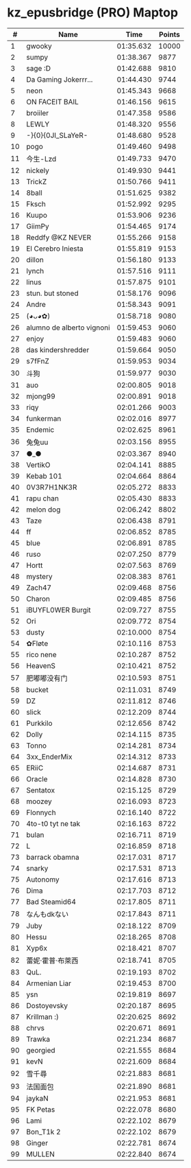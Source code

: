 # kz_epusbridge (PRO) Maptop

|  # | Name | Time | Points |
|-------------- | -------------- | -------------- | -------------- | 
| 1 | gwooky | 01:35.632 | 10000 | 
| 2 | sumpy | 01:38.367 | 9877 | 
| 3 | sage :D | 01:42.688 | 9810 | 
| 4 | Da Gaming Jokerrr... | 01:44.430 | 9744 | 
| 5 | neon | 01:45.343 | 9668 | 
| 6 | ON FACEIT BAIL | 01:46.156 | 9615 | 
| 7 | broiiler | 01:47.358 | 9586 | 
| 8 | LEWLY | 01:48.320 | 9556 | 
| 9 | -}{0}{0JI_SLaYeR- | 01:48.680 | 9528 | 
| 10 | pogo | 01:49.460 | 9498 | 
| 11 | 今生-Lzd | 01:49.733 | 9470 | 
| 12 | nickely | 01:49.930 | 9441 | 
| 13 | TrickZ | 01:50.766 | 9411 | 
| 14 | 8ball | 01:51.625 | 9382 | 
| 15 | Fksch | 01:52.992 | 9295 | 
| 16 | Kuupo | 01:53.906 | 9236 | 
| 17 | GiimPy | 01:54.465 | 9174 | 
| 18 | Reddfy @KZ NEVER | 01:55.266 | 9158 | 
| 19 | El Cerebro Iniesta | 01:55.819 | 9153 | 
| 20 | dillon | 01:56.180 | 9133 | 
| 21 | lynch | 01:57.516 | 9111 | 
| 22 | linus | 01:57.875 | 9101 | 
| 23 | stun. but stoned | 01:58.176 | 9096 | 
| 24 | Andre | 01:58.343 | 9091 | 
| 25 | (◕ᴗ◕✿) | 01:58.718 | 9080 | 
| 26 | alumno de alberto vignoni | 01:59.453 | 9060 | 
| 27 | enjoy | 01:59.483 | 9060 | 
| 28 | das kindershredder | 01:59.664 | 9050 | 
| 29 | s7fFnZ | 01:59.953 | 9034 | 
| 30 | 斗狗 | 01:59.977 | 9030 | 
| 31 | auo | 02:00.805 | 9018 | 
| 32 | mjong99 | 02:00.891 | 9018 | 
| 33 | riqy | 02:01.266 | 9003 | 
| 34 | funkerman | 02:02.016 | 8977 | 
| 35 | Endemic | 02:02.625 | 8961 | 
| 36 | 兔兔uu | 02:03.156 | 8955 | 
| 37 | ●_● | 02:03.367 | 8940 | 
| 38 | VertikO | 02:04.141 | 8885 | 
| 39 | Kebab 101 | 02:04.664 | 8864 | 
| 40 | 0V3R7H1NK3R | 02:05.272 | 8833 | 
| 41 | rapu chan | 02:05.430 | 8833 | 
| 42 | melon dog | 02:06.242 | 8802 | 
| 43 | Taze | 02:06.438 | 8791 | 
| 44 | ff | 02:06.852 | 8785 | 
| 45 | blue | 02:06.891 | 8785 | 
| 46 | ruso | 02:07.250 | 8779 | 
| 47 | Hortt | 02:07.563 | 8769 | 
| 48 | mystery | 02:08.383 | 8761 | 
| 49 | Zach47 | 02:09.468 | 8756 | 
| 50 | Charon | 02:09.485 | 8756 | 
| 51 | iBUYFL0WER Burgit | 02:09.727 | 8755 | 
| 52 | Ori | 02:09.772 | 8754 | 
| 53 | dusty | 02:10.000 | 8754 | 
| 54 | ✿Fløte | 02:10.116 | 8753 | 
| 55 | rico nene | 02:10.287 | 8752 | 
| 56 | HeavenS | 02:10.421 | 8752 | 
| 57 | 肥嘟嘟没有门 | 02:10.593 | 8751 | 
| 58 | bucket | 02:11.031 | 8749 | 
| 59 | DZ | 02:11.812 | 8746 | 
| 60 | slick | 02:12.209 | 8744 | 
| 61 | Purkkilo | 02:12.656 | 8742 | 
| 62 | Dolly | 02:14.115 | 8735 | 
| 63 | Tonno | 02:14.281 | 8734 | 
| 64 | 3xx_EnderMix | 02:14.312 | 8733 | 
| 65 | ERiiC | 02:14.687 | 8731 | 
| 66 | Oracle | 02:14.828 | 8730 | 
| 67 | Sentatox | 02:15.125 | 8729 | 
| 68 | moozey | 02:16.093 | 8723 | 
| 69 | Flonnych | 02:16.140 | 8722 | 
| 70 | 4to-t0 tyt ne tak | 02:16.163 | 8722 | 
| 71 | bulan | 02:16.711 | 8719 | 
| 72 | L | 02:16.859 | 8718 | 
| 73 | barrack obamna | 02:17.031 | 8717 | 
| 74 | snarky | 02:17.531 | 8713 | 
| 75 | Autonomy | 02:17.616 | 8713 | 
| 76 | Dima | 02:17.703 | 8712 | 
| 77 | Bad Steamid64 | 02:17.805 | 8711 | 
| 78 | なんもdkない | 02:17.843 | 8711 | 
| 79 | Juby | 02:18.122 | 8709 | 
| 80 | Hessu | 02:18.265 | 8708 | 
| 81 | Xyp6x | 02:18.421 | 8707 | 
| 82 | 蕾妮·霍普·布萊西 | 02:18.741 | 8705 | 
| 83 | QuL. | 02:19.193 | 8702 | 
| 84 | Armenian Liar | 02:19.453 | 8700 | 
| 85 | ysn | 02:19.819 | 8697 | 
| 86 | Dostoyevsky | 02:20.187 | 8695 | 
| 87 | Krillman :) | 02:20.625 | 8692 | 
| 88 | chrvs | 02:20.671 | 8691 | 
| 89 | Trawka | 02:21.234 | 8687 | 
| 90 | georgied | 02:21.555 | 8684 | 
| 91 | kevN | 02:21.609 | 8684 | 
| 92 | 雪千尋 | 02:21.883 | 8681 | 
| 93 | 法国面包 | 02:21.890 | 8681 | 
| 94 | jaykaN | 02:21.953 | 8681 | 
| 95 | FK Petas | 02:22.078 | 8680 | 
| 96 | Lami | 02:22.102 | 8679 | 
| 97 | Bon_T1k 2 | 02:22.102 | 8679 | 
| 98 | Ginger | 02:22.781 | 8674 | 
| 99 | MULLEN | 02:22.840 | 8674 | 

